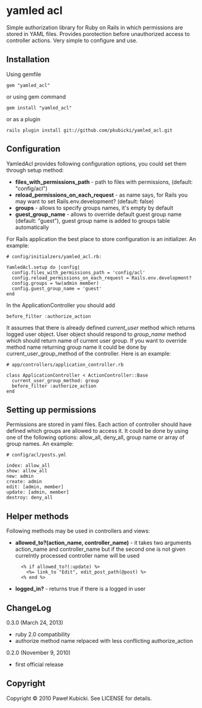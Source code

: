 # yamled acl #

Simple authorization library for Ruby on Rails in which permissions are stored in YAML files. Provides porotection before unauthorized access to controller actions. Very simple to configure and use.

## Installation ##

Using gemfile

    gem "yamled_acl"

or using gem command

    gem install "yamled_acl"

or as a plugin

    rails plugin install git://github.com/pkubicki/yamled_acl.git

## Configuration ##

YamledAcl provides following configuration options, you could set them through setup method:

* **files_with_permissions_path** - path to files with permissions, (default: "config/acl")
* **reload_permissions_on_each_request** - as name says, for Rails you may want to set Rails.env.development? (default: false)
* **groups** - allows to specify groups names, it's empty by default
* **guest_group_name** - allows to override default guest group name (default: "guest"), guest group name is added to groups table automatically

For Rails application the best place to store configuration is an initializer.
An example:

    # config/initialzers/yamled_acl.rb:

    YamledAcl.setup do |config|
      config.files_with_permissions_path = 'config/acl'
      config.reload_permissions_on_each_request = Rails.env.development?
      config.groups = %w(admin member)
      config.guest_group_name = 'guest'
    end

In the ApplicationController you should add

    before_filter :authorize_action

It assumes that there is already defined *current_user* method which returns logged user object. User object should respond to *group_name* method which should return name of current user group. If you want to override method name returning group name it could be done by current_user_group_method of the controller. Here is an example:

    # app/controllers/application_controller.rb

    class ApplicationController < ActionController::Base
      current_user_group_method: group
      before_filter :authorize_action
    end

## Setting up permissions ##

Permissions are stored in yaml files. Each action of controller should have defined which groups are allowed to access it. It could be done by using one of the following options: allow_all, deny_all, group name or array of group names.
An example:

    # config/acl/posts.yml

    index: allow_all
    show: allow_all
    new: admin
    create: admin
    edit: [admin, member]
    update: [admin, member]
    destroy: deny_all

## Helper methods ##

Following methods may be used in controllers and views:

* **allowed_to?(action_name, controller_name)** - it takes two arguments action_name and controller_name but if the second one is not given currelntly processed controller name will be used

        <% if allowed_to?(:update) %>
          <%= link_to "Edit", edit_post_path(@post) %>
        <% end %>

* **logged_in?** - returns true if there is a logged in user

## ChangeLog ##

0.3.0 (March 24, 2013)

* ruby 2.0 compatibility
* authorize method name relpaced with less conflicting authorize_action

0.2.0 (November 9, 2010)

* first official release

## Copyright ##

Copyright &copy; 2010 Paweł Kubicki. See LICENSE for details.

